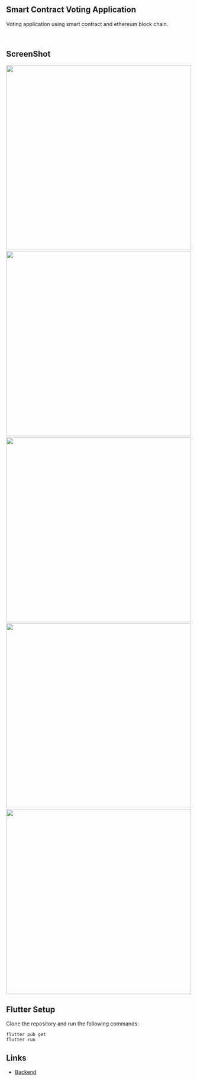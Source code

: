 ## Smart Contract Voting Application

Voting application using smart contract and ethereum block chain.

<br>


## ScreenShot

<img src="assets/images/img1.jpg" height="500em" />&nbsp;<img src="assets/images/img2.jpg" height="500em" />&nbsp;<img src="assets/images/img3.jpg" height="500em" />&nbsp;<img src="assets/images/img4.jpg" height="500em" />&nbsp;<img src="assets/images/img5.jpg" height="500em" />


## Flutter Setup
Clone the repository and run the following commands:
```
flutter pub get
flutter run
```


## Links

* [Backend](https://github.com/nihara96/creditcard_wallet_backend.git)

